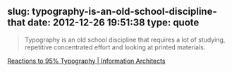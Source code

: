 slug: typography-is-an-old-school-discipline-that
date: 2012-12-26 19:51:38
type: quote
---

> Typography is an old school discipline that requires a lot of studying, repetitive concentrated effort and looking at printed materials.

[Reactions to 95% Typography | Information Architects](http://informationarchitects.net/blog/webdesign-is-95-typography-partii/)
